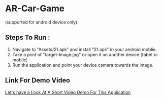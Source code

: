 # AR-Car-Game
(supported for android device only)
## Steps To Run : 

1. Navigate to "Assets/21.apk" and install "21.apk" in your android moblie.
2. Take a print of "target-Image.jpg" or open it on another device (tabet or mobile)
3. Run the application and point your device camera towards the image.

## Link For Demo Video

[Let's have a Look At A Short Video Demo For This Application](https://drive.google.com/open?id=10T_sJAwFBh0gpXtF0Rrea-SAoWJXsya7)
